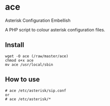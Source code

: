 # ace
Asterisk Configuration Embellish

A PHP script to colour asterisk configuration files.

## Install
    wget -O ace (/raw/master/ace)
    chmod o+x ace
    mv ace /usr/local/sbin

## How to use
    # ace /etc/asterisk/sip.conf
    or
    # ace /etc/asterisk/*

